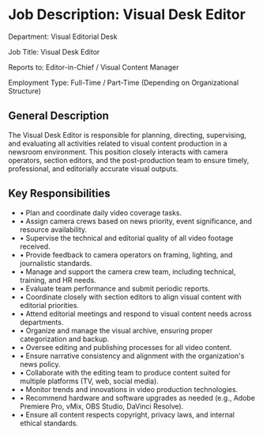 # **Job Description: Visual Desk Editor**

Department: Visual Editorial Desk

Job Title: Visual Desk Editor

Reports to: Editor-in-Chief / Visual Content Manager

Employment Type: Full-Time / Part-Time (Depending on Organizational Structure)

## **General Description**

The Visual Desk Editor is responsible for planning, directing, supervising, and evaluating all activities related to visual content production in a newsroom environment. This position closely interacts with camera operators, section editors, and the post-production team to ensure timely, professional, and editorially accurate visual outputs.

## **Key Responsibilities**

* • Plan and coordinate daily video coverage tasks.  
* • Assign camera crews based on news priority, event significance, and resource availability.  
* • Supervise the technical and editorial quality of all video footage received.  
* • Provide feedback to camera operators on framing, lighting, and journalistic standards.  
* • Manage and support the camera crew team, including technical, training, and HR needs.  
* • Evaluate team performance and submit periodic reports.  
* • Coordinate closely with section editors to align visual content with editorial priorities.  
* • Attend editorial meetings and respond to visual content needs across departments.  
* • Organize and manage the visual archive, ensuring proper categorization and backup.  
* • Oversee editing and publishing processes for all video content.  
* • Ensure narrative consistency and alignment with the organization's news policy.  
* • Collaborate with the editing team to produce content suited for multiple platforms (TV, web, social media).  
* • Monitor trends and innovations in video production technologies.  
* • Recommend hardware and software upgrades as needed (e.g., Adobe Premiere Pro, vMix, OBS Studio, DaVinci Resolve).  
* • Ensure all content respects copyright, privacy laws, and internal ethical standards.